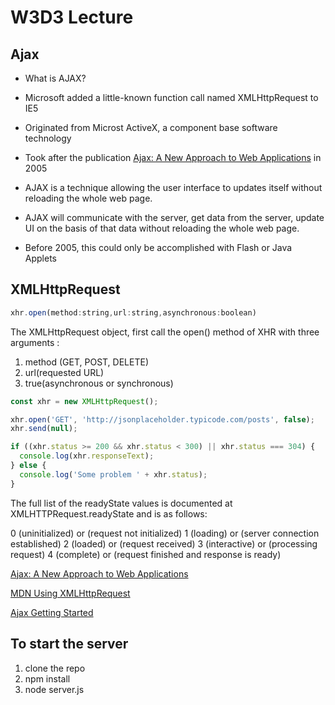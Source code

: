 # W3D3 Lecture

## Ajax

- What is AJAX?

- Microsoft added a little-known function call named XMLHttpRequest to IE5
- Originated from Microst ActiveX, a component base software technology
- Took after the publication [Ajax: A New Approach to Web Applications](https://adaptivepath.org/ideas/ajax-new-approach-web-applications/) in 2005
- AJAX is a technique allowing the user interface to updates itself without reloading the whole web page.
- AJAX will communicate with the server, get data from the server, update UI on the basis of that data without reloading the whole web page.
- Before 2005, this could only be accomplished with Flash or Java Applets

## XMLHttpRequest

```javascript
xhr.open(method:string,url:string,asynchronous:boolean)
```

The XMLHttpRequest object, first call the open() method of XHR with three arguments :

1. method (GET, POST, DELETE)
2. url(requested URL)
3. true(asynchronous or synchronous)

```javascript
const xhr = new XMLHttpRequest();

xhr.open('GET', 'http://jsonplaceholder.typicode.com/posts', false);
xhr.send(null);

if ((xhr.status >= 200 && xhr.status < 300) || xhr.status === 304) {
  console.log(xhr.responseText);
} else {
  console.log('Some problem ' + xhr.status);
}
```

The full list of the readyState values is documented at XMLHTTPRequest.readyState and is as follows:

0 (uninitialized) or (request not initialized)
1 (loading) or (server connection established)
2 (loaded) or (request received)
3 (interactive) or (processing request)
4 (complete) or (request finished and response is ready)

[Ajax: A New Approach to Web Applications](https://adaptivepath.org/ideas/ajax-new-approach-web-applications/)

[MDN Using XMLHttpRequest](https://developer.mozilla.org/en-US/docs/Web/API/XMLHttpRequest/Using_XMLHttpRequest)

[Ajax Getting Started](https://developer.mozilla.org/en-US/docs/Web/Guide/AJAX/Getting_Started)

## To start the server

1. clone the repo
2. npm install
3. node server.js
